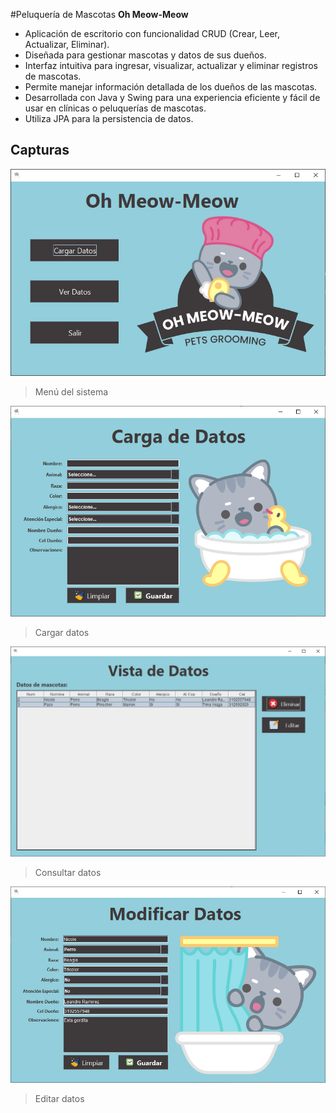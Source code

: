 #Peluquería de Mascotas **Oh Meow-Meow**

- Aplicación de escritorio con funcionalidad CRUD (Crear, Leer, Actualizar, Eliminar).
- Diseñada para gestionar mascotas y datos de sus dueños.
- Interfaz intuitiva para ingresar, visualizar, actualizar y eliminar registros de mascotas.
- Permite manejar información detallada de los dueños de las mascotas.
- Desarrollada con Java y Swing para una experiencia eficiente y fácil de usar en clínicas o peluquerías de mascotas.
- Utiliza JPA para la persistencia de datos.

## Capturas
![Capture Menu](src/main/resources/img/cap1.png)
> Menú del sistema

![Capture Cargar](src/main/resources/img/cap2.png)
> Cargar datos

![Capture Ver](src/main/resources/img/cap3.png)
> Consultar datos

![Capture Editar](src/main/resources/img/cap4.png)
> Editar datos
